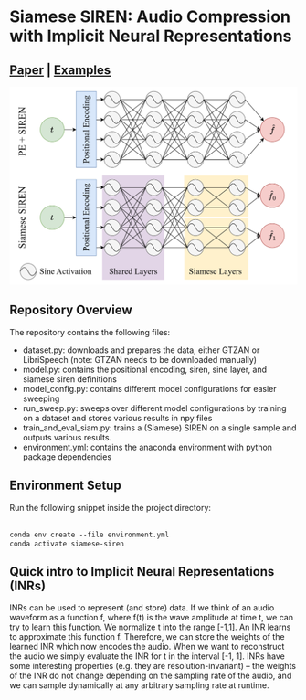 # Siamese SIREN: Audio Compression with Implicit Neural Representations

## [Paper](https://arxiv.org/pdf/2306.12957.pdf) | [Examples](https://lucala.github.io/siamese-siren/)

<img src='img/siamese_architecture.jpg'>

## Repository Overview
The repository contains the following files:
* dataset.py: downloads and prepares the data, either GTZAN or LibriSpeech (note: GTZAN needs to be downloaded manually)
* model.py: contains the positional encoding, siren, sine layer, and siamese siren definitions
* model_config.py: contains different model configurations for easier sweeping
* run_sweep.py: sweeps over different model configurations by training on a dataset and stores various results in npy files
* train_and_eval_siam.py: trains a (Siamese) SIREN on a single sample and outputs various results.
* environment.yml: contains the anaconda environment with python package dependencies

## Environment Setup
Run the following snippet inside the project directory:
<pre><code>
conda env create --file environment.yml
conda activate siamese-siren
</code></pre>

## Quick intro to Implicit Neural Representations (INRs)
INRs can be used to represent (and store) data. If we think of an audio waveform as a function f, where f(t) is the wave amplitude at time t, we can try to learn this function. We normalize t into the range [-1,1].
An INR learns to approximate this function f. Therefore, we can store the weights of the learned INR which now encodes the audio. When we want to reconstruct the audio
we simply evaluate the INR for t in the interval [-1, 1]. INRs have some interesting properties (e.g. they are resolution-invariant) – the weights of the INR do not change depending on
the sampling rate of the audio, and we can sample dynamically at any arbitrary sampling rate at runtime.
